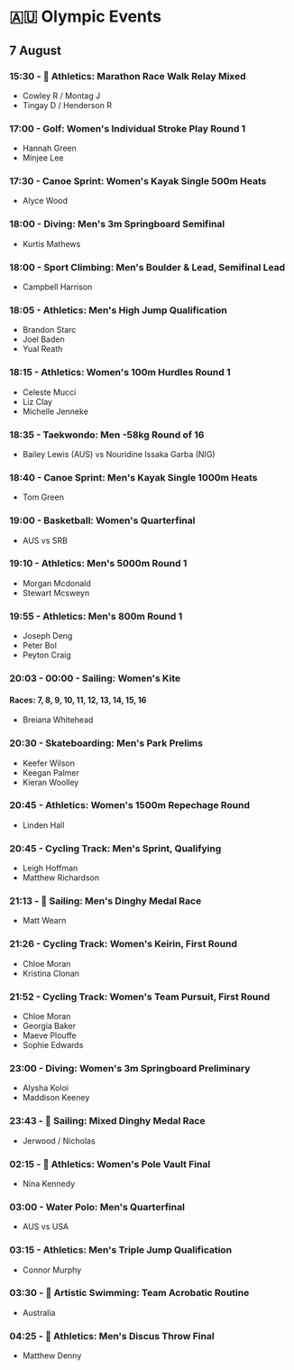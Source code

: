# 🇦🇺 Olympic Events

## 7 August

### 15:30 - 🏅 Athletics: Marathon Race Walk Relay Mixed
* Cowley R / Montag J
* Tingay D / Henderson R

### 17:00 - Golf: Women's Individual Stroke Play Round 1
* Hannah Green
* Minjee Lee

### 17:30 - Canoe Sprint: Women's Kayak Single 500m Heats
* Alyce Wood

### 18:00 - Diving: Men's 3m Springboard Semifinal
* Kurtis Mathews

### 18:00 - Sport Climbing: Men's Boulder & Lead, Semifinal Lead
* Campbell Harrison

### 18:05 - Athletics: Men's High Jump Qualification
* Brandon Starc
* Joel Baden
* Yual Reath

### 18:15 - Athletics: Women's 100m Hurdles Round 1
* Celeste Mucci
* Liz Clay
* Michelle Jenneke

### 18:35 - Taekwondo: Men -58kg Round of 16
* Bailey Lewis (AUS) vs Nouridine Issaka Garba (NIG)

### 18:40 - Canoe Sprint: Men's Kayak Single 1000m Heats
* Tom Green

### 19:00 - Basketball: Women's Quarterfinal
* AUS vs SRB

### 19:10 - Athletics: Men's 5000m Round 1
* Morgan Mcdonald
* Stewart Mcsweyn

### 19:55 - Athletics: Men's 800m Round 1
* Joseph Deng
* Peter Bol
* Peyton Craig

### 20:03 - 00:00 - Sailing: Women's Kite
#### Races: 7, 8, 9, 10, 11, 12, 13, 14, 15, 16
* Breiana Whitehead

### 20:30 - Skateboarding: Men's Park Prelims
* Keefer Wilson
* Keegan Palmer
* Kieran Woolley

### 20:45 - Athletics: Women's 1500m Repechage Round
* Linden Hall

### 20:45 - Cycling Track: Men's Sprint, Qualifying
* Leigh Hoffman
* Matthew Richardson

### 21:13 - 🏅 Sailing: Men's Dinghy Medal Race
* Matt Wearn

### 21:26 - Cycling Track: Women's Keirin, First Round
* Chloe Moran
* Kristina Clonan

### 21:52 - Cycling Track: Women's Team Pursuit, First Round
* Chloe Moran
* Georgia Baker
* Maeve Plouffe
* Sophie Edwards

### 23:00 - Diving: Women's 3m Springboard Preliminary
* Alysha Koloi
* Maddison Keeney

### 23:43 - 🏅 Sailing: Mixed Dinghy Medal Race
* Jerwood / Nicholas

### 02:15 - 🏅 Athletics: Women's Pole Vault Final
* Nina Kennedy

### 03:00 - Water Polo: Men's Quarterfinal
* AUS vs USA

### 03:15 - Athletics: Men's Triple Jump Qualification
* Connor Murphy

### 03:30 - 🏅 Artistic Swimming: Team Acrobatic Routine
* Australia

### 04:25 - 🏅 Athletics: Men's Discus Throw Final
* Matthew Denny

